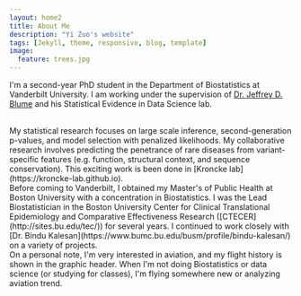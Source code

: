 ```yaml
---
layout: home2
title: About Me
description: "Yi Zuo's website"
tags: [Jekyll, theme, responsive, blog, template]
image:
  feature: trees.jpg
---
```


I'm a second-year PhD student in the Department of Biostatistics at Vanderbilt University. I am working under the supervision of [Dr. Jeffrey D. Blume](https://www.statisticalevidence.com/about) and his Statistical Evidence in Data Science lab.  

<br />
My statistical research focuses on large scale inference, second-generation p-values, and model selection with penalized likelihoods. My collaborative research involves predicting the penetrance of rare diseases from variant-specific features (e.g. function, structural context, and sequence conservation). This exciting work is been done in [Kroncke lab](https://kroncke-lab.github.io).  

<br /> 
Before coming to Vanderbilt, I obtained my Master's of Public Health at Boston University with a concentration in Biostatistics. I was the Lead Biostatistician in the Boston University Center for Clinical Translational Epidemiology and Comparative Effectiveness Research ([CTECER](http://sites.bu.edu/tec/)) for several years. I continued to work closely with [Dr. Bindu Kalesan](https://www.bumc.bu.edu/busm/profile/bindu-kalesan/) on a variety of projects.  

<br />
On a personal note, I'm very interested in aviation, and my flight history is shown in the graphic header. When I'm not doing Biostatistics or data science (or studying for classes), I'm flying somewhere new or analyzing aviation trend.   



